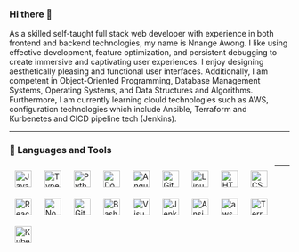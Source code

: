 
### Hi there 👋

As a skilled self-taught full stack web developer with experience in both frontend and backend technologies, my name is Nnange Awong. I like using effective development, feature optimization, and persistent debugging to create immersive and captivating user experiences. I enjoy designing aesthetically pleasing and functional user interfaces. Additionally, I am competent in Object-Oriented Programming, Database Management Systems, Operating Systems, and Data Structures and Algorithms. Furthermore, I am currently learning clould technologies such as AWS, configuration technologies which include Ansible, Terraform and Kurbenetes and CICD pipeline tech (Jenkins).

---



### 🧰 Languages and Tools
<img align="left" alt="JavaScript" width="30px" style="padding:10px;" src="https://cdn.jsdelivr.net/gh/devicons/devicon/icons/javascript/javascript-plain.svg" />
<img align="left" alt="TypeScript" width="30px" style="padding:10px;" src="https://cdn.jsdelivr.net/gh/devicons/devicon/icons/typescript/typescript-plain.svg" />
<img align="left" alt="Python" width="30px" style="padding:10px;" src="https://cdn.jsdelivr.net/gh/devicons/devicon/icons/python/python-plain.svg" />
<img align="left" alt="Docker" width="30px" style="padding:10px;" 
src="https://cdn.icon-icons.com/icons2/2699/PNG/512/docker_logo_icon_170244.png"/>
<img align="left" alt="Angular" width="30px" style="padding:10px;" src="https://cdn.jsdelivr.net/gh/devicons/devicon/icons/angularjs/angularjs-plain.svg" />
<img align="left" alt="Git" width="30px" style="padding:10px;" src="https://cdn.jsdelivr.net/gh/devicons/devicon/icons/git/git-original.svg" />
<img align="left" alt="Linux" width="30px" style="padding:10px;" src="https://cdn.jsdelivr.net/gh/devicons/devicon/icons/linux/linux-original.svg" />
<img align="left" alt="HTML" width="30px" style="padding:10px;" src="https://cdn.jsdelivr.net/gh/devicons/devicon/icons/html5/html5-plain.svg" />
<img align="left" alt="CSS" width="30px" style="padding:10px;" src="https://cdn.jsdelivr.net/gh/devicons/devicon/icons/css3/css3-plain.svg" />
<img align="left" alt="React" width="30px" style="padding:10px;" src="https://cdn.jsdelivr.net/gh/devicons/devicon/icons/react/react-original.svg" />
<img align="left" alt="NodeJS" width="30px" style="padding:10px;" src="https://cdn.jsdelivr.net/gh/devicons/devicon/icons/nodejs/nodejs-original.svg" />
<img align="left" alt="GitHub" width="30px" style="padding:10px;" src="https://cdn.jsdelivr.net/gh/devicons/devicon/icons/github/github-original.svg" />
<img align="left" alt="Bash" width="30px" style="padding:10px;" src="https://cdn.jsdelivr.net/gh/devicons/devicon/icons/bash/bash-original.svg" />
<img align="left" alt="Visual Studio Code" width="30px" style="padding:10px;" 
src="https://cdn.jsdelivr.net/gh/devicons/devicon/icons/vscode/vscode-original.svg" style="padding-right:10px;" />
<img align="left" alt="Jenkins" width="30px" style="padding:10px;" 
src="https://cdn.icon-icons.com/icons2/2699/PNG/512/jenkins_logo_icon_170552.png"/>
<img align="left" alt="Ansible" width="30px" style="padding:10px;" 
src="https://cdn.icon-icons.com/icons2/2148/PNG/512/ansible_icon_132595.png"/>
<img align="left" alt="aws" width="30px" style="padding:10px;" 
src="https://cdn.icon-icons.com/icons2/2648/PNG/512/logo_aws_icon_160734.png"/>
<img align="left" alt="Terraform" width="30px" style="padding:10px;" 
src="https://cdn.icon-icons.com/icons2/2107/PNG/512/file_type_terraform_icon_130125.png"/>
<img align="left" alt="Kubernetes" width="30px" style="padding:10px;" 
src="https://cdn.icon-icons.com/icons2/2699/PNG/512/kubernetes_logo_icon_168359.png"/>

---


<!--
### 📊 Stats
![Nnange's GitHub stats](https://github-readme-stats.vercel.app/api?username=nnange&show_icons=true&theme=radical)

<a href="https://github.com/Nnange">
  <img align="center" src="https://github-readme-stats.vercel.app/api?username=nnange&include_all_commits=true&count_private=true&show_icons=true&line_height=20&title_color=7A7ADB&icon_color=2234AE&text_color=D3D3D3&bg_color=0,000000,130F40" width="450"/>
</a>
-->

